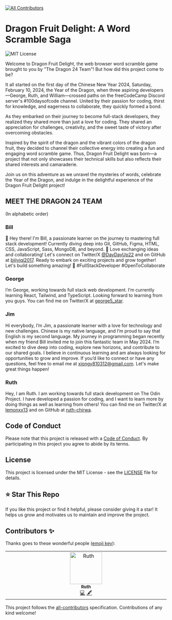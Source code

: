 
<!-- ALL-CONTRIBUTORS-BADGE:START - Do not remove or modify this section -->
[![All Contributors](https://img.shields.io/badge/all_contributors-1-orange.svg?style=flat-square)](#contributors-)
<!-- ALL-CONTRIBUTORS-BADGE:END -->
# Dragon Fruit Delight: A Word Scramble Saga
 
![MIT License](https://img.shields.io/badge/License-MIT-green.svg)


Welcome to Dragon Fruit Delight, the web browser word scramble game brought to you by "The Dragon 24 Team"! But how did this project come to be?

It all started on the first day of the Chinese New Year 2024, Saturday, February 10, 2024, the Year of the Dragon, when three aspiring developers—George, Ruth, and William—crossed paths on the freeCodeCamp Discord server's #100daysofcode channel. United by their passion for coding, thirst for knowledge, and eagerness to collaborate, they quickly formed a bond.

As they embarked on their journey to become full-stack developers, they realized they shared more than just a love for coding. They shared an appreciation for challenges, creativity, and the sweet taste of victory after overcoming obstacles.

Inspired by the spirit of the dragon and the vibrant colors of the dragon fruit, they decided to channel their collective energy into creating a fun and engaging word scramble game. Thus, Dragon Fruit Delight was born—a project that not only showcases their technical skills but also reflects their shared interests and camaraderie.

Join us on this adventure as we unravel the mysteries of words, celebrate the Year of the Dragon, and indulge in the delightful experience of the Dragon Fruit Delight project!

## MEET THE DRAGON 24 TEAM
(In alphabetic order)

### Bill
👋 Hey there! I'm Bill, a passionate learner on the journey to mastering full stack development! Currently diving deep into Git, GitHub, Figma, HTML, CSS, JavaScript, Sass, MongoDB, and beyond. 🚀 Love exchanging ideas and collaborating! Let's connect on Twitter/X [@DayDayUp22](https://twitter.com/DayDayUp22) and on GitHub at [bijiyiqi2017](https://github.com/bijiyiqi2017). Ready to embark on exciting projects and grow together! Let's build something amazing! 🌟 #FullStackDeveloper #OpenToCollaborate

### George
I’m George, working towards full stack web development. I’m currently learning React, Tailwind, and TypeScript. Looking forward to learning from you guys. You can find me on Twitter/X at [george5_star](https://twitter.com/george5_star).

### Jim
Hi everybody, I’m Jim, a passionate learner with a love for technology and new challenges. Chinese is my native language, and I’m proud to say that English is my second language. My journey in programming began recently when my friend Bill invited me to join this fantastic team in May 2024. I’m excited to dive deep into coding, explore new horizons, and contribute to our shared goals. I believe in continuous learning and am always looking for opportunities to grow and improve. If you’d like to connect or have any questions, feel free to email me at xiongy810312@gmail.com. Let's make great things happen!

### Ruth
Hey, I am Ruth. I am working towards full stack development on The Odin Project. I have developed a passion for coding, and I want to learn more by doing things as well as learning from others! You can find me on Twitter/X at [lemonxx13](https://twitter.com/lemonxx13) and on GitHub at [ruth-chirwa](https://github.com/ruth-chirwa).

## Code of Conduct

Please note that this project is released with a [Code of Conduct](./CODE_OF_CONDUCT.md). By participating in this project you agree to abide by its terms.


## License

This project is licensed under the MIT License - see the [LICENSE](./LICENSE) file for details.


## ⭐ Star This Repo
If you like this project or find it helpful, please consider giving it a star! It helps us grow and motivates us to maintain and improve the project.


## Contributors ✨

Thanks goes to these wonderful people ([emoji key](https://allcontributors.org/docs/en/emoji-key)):

<!-- ALL-CONTRIBUTORS-LIST:START - Do not remove or modify this section -->
<!-- prettier-ignore-start -->
<!-- markdownlint-disable -->
<table>
  <tbody>
    <tr>
      <td align="center" valign="top" width="14.28%"><a href="https://github.com/ruth-chirwa"><img src="https://avatars.githubusercontent.com/u/129673094?v=4?s=100" width="100px;" alt="Ruth"/><br /><sub><b>Ruth</b></sub></a><br /><a href="https://github.com/bijiyiqi2017/dragon24/commits?author=ruth-chirwa" title="Code">💻</a> <a href="#content-ruth-chirwa" title="Content">🖋</a></td>
    </tr>
  </tbody>
</table>

<!-- markdownlint-restore -->
<!-- prettier-ignore-end -->

<!-- ALL-CONTRIBUTORS-LIST:END -->

This project follows the [all-contributors](https://github.com/all-contributors/all-contributors) specification. Contributions of any kind welcome!